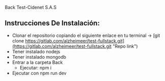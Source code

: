 Back Test-Cidenet S.A.S


## Instrucciones De Instalación:
  + Clonar el repositorio copiando el siguiente enlace en tu terminal ->  [git clone https://gitlab.com/alzheimeer/test-fullstack.git](https://gitlab.com/alzheimeer/test-fullstack.git "Repo link")
  + Tener instalado nodejs
  + Tener instalado mongodb 
  + Entrar a la carpeta Back
      + Ejecutar: npm i
  + Ejecutar con npm run dev